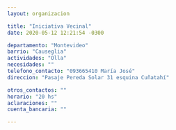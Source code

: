 ```yaml
---
layout: organizacion

title: "Iniciativa Vecinal"
date: 2020-05-12 12:21:54 -0300

departamento: "Montevideo"
barrio: "Causeglia"
actividades: "Olla"
necesidades: ""
telefono_contacto: "093665410 María José"
direccion: "Pasaje Pereda Solar 31 esquina Cuñatahí"

otros_contactos: ""
horario: "20 hs"
aclaraciones: ""
cuenta_bancaria: ""

---
```

